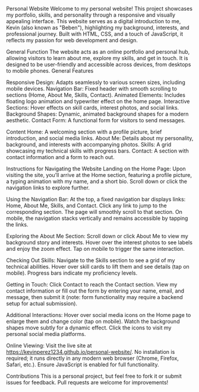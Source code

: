 Personal Website
Welcome to my personal website! This project showcases my portfolio, skills, and personality through a responsive and visually appealing interface.
This website serves as a digital introduction to me, Kevin (also known as "Beben"), highlighting my background, interests, and professional journey. 
Built with HTML, CSS, and a touch of JavaScript, it reflects my passion for web development and design.

General Function
The website acts as an online portfolio and personal hub, allowing visitors to learn about me, explore my skills, and get in touch. 
It is designed to be user-friendly and accessible across devices, from desktops to mobile phones.
General Features

Responsive Design: Adapts seamlessly to various screen sizes, including mobile devices.
Navigation Bar: Fixed header with smooth scrolling to sections (Home, About Me, Skills, Contact).
Animated Elements: Includes floating logo animation and typewriter effect on the home page.
Interactive Sections: Hover effects on skill cards, interest photos, and social links.
Background Shapes: Dynamic, animated background shapes for a modern aesthetic.
Contact Form: A functional form for visitors to send messages.

Content
Home: A welcoming section with a profile picture, brief introduction, and social media links.
About Me: Details about my personality, background, and interests with accompanying photos.
Skills: A grid showcasing my technical skills with progress bars.
Contact: A section with contact information and a form to reach out.

Instructions for Navigating the Website
Landing on the Home Page:
Upon visiting the site, you’ll arrive at the Home section, featuring a profile picture, a typing animation with my name, and a short bio. Scroll down or click the navigation links to explore further.

Using the Navigation Bar:
At the top, a fixed navigation bar displays links: Home, About Me, Skills, and Contact.
Click any link to jump to the corresponding section. The page will smoothly scroll to that section.
On mobile, the navigation stacks vertically and remains accessible by tapping the links.

Exploring the About Me Section:
Scroll down or click About Me to view my background story and interests.
Hover over the interest photos to see labels and enjoy the zoom effect. Tap on mobile to trigger the same interaction.

Checking Out Skills:
Navigate to the Skills section to see a grid of my technical abilities.
Hover over skill cards to lift them and see details (tap on mobile). Progress bars indicate my proficiency levels.

Getting in Touch:
Click Contact to reach the Contact section.
View my contact information or fill out the form by entering your name, email, and message, then submit it (note: form functionality may require a backend setup for actual submission).

Additional Interactions:
Hover over social media icons on the Home page to enlarge them and change color (tap on mobile).
Watch the background shapes move subtly for a dynamic effect.
Click the icons to visit my personal social media platforms.

Online Viewing:
Visit the live site at https://kevinperez1234.github.io/personal-website/.
No installation is required; it runs directly in any modern web browser (Chrome, Firefox, Safari, etc.).
Ensure JavaScript is enabled for full functionality.

Contributions
This is a personal project, but feel free to fork it or submit issues for feedback. Pull requests are welcome for improvements!

